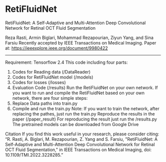 # RetiFluidNet
RetiFluidNet: A Self-Adaptive and Multi-Attention Deep Convolutional Network for Retinal OCT Fluid Segmentation

Reza Rasti, Armin Biglari, Mohammad Rezapourian, Ziyun Yang, and Sina Farsiu
Recently accepted by IEEE Transactions on Medical Imaging.
Paper at: https://ieeexplore.ieee.org/document/9980422
________________________________________
Requirement: Tensorflow 2.4
This code including four parts:
1.	Codes for Reading data (/DataReader)
2.	Codes for RetiFluidNet model (/models)
3.	Codes for losses (/losses)
4.	Evaluation Code (/results)
Run the RetiFluidNet on your own network. 
If you want to run and compile the RetiFluidNet based on your own network, there are four simple steps:
1.	Replace Data paths into train.py
2.	Compile and run the train.py
Note: If you want to train the network, after replacing the pathes, just run the train.py
Reproduce the results in the paper (/paper_result)
For reproducing the result just run the /results.py
The pretrained models can be downloaded from Google Drive

Citation
If you find this work useful in your research, please consider citing:
“R. Rasti, A. Biglari, M. Rezapourian, Z. Yang and S. Farsiu, "RetiFluidNet: A Self-Adaptive and Multi-Attention Deep Convolutional Network for Retinal OCT Fluid Segmentation," in IEEE Transactions on Medical Imaging, doi: 10.1109/TMI.2022.3228285.”

